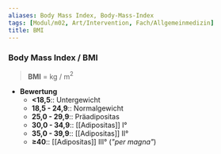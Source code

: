 ```yaml
---
aliases: Body Mass Index, Body-Mass-Index
tags: [Modul/m02, Art/Intervention, Fach/Allgemeinmedizin]
title: BMI
---
```

### Body Mass Index / BMI
> **BMI** = kg / m$^{2}$
- **Bewertung**
	- **<18,5**:: Untergewicht
	- **18,5 - 24,9**:: Normalgewicht
	- **25,0 - 29,9**:: Präadipositas
	- **30,0 - 34,9**:: [[Adipositas]] I°
	- **35,0 - 39,9**:: [[Adipositas]] II°
	- **≥40**:: [[Adipositas]] III° (*"per magna"*)